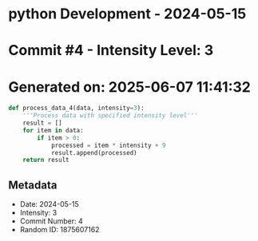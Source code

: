 ﻿# python Development - 2024-05-15
# Commit #4 - Intensity Level: 3
# Generated on: 2025-06-07 11:41:32
```python
def process_data_4(data, intensity=3):
    '''Process data with specified intensity level'''
    result = []
    for item in data:
        if item > 0:
            processed = item * intensity + 9
            result.append(processed)
    return result
```
## Metadata
- Date: 2024-05-15
- Intensity: 3
- Commit Number: 4
- Random ID: 1875607162
